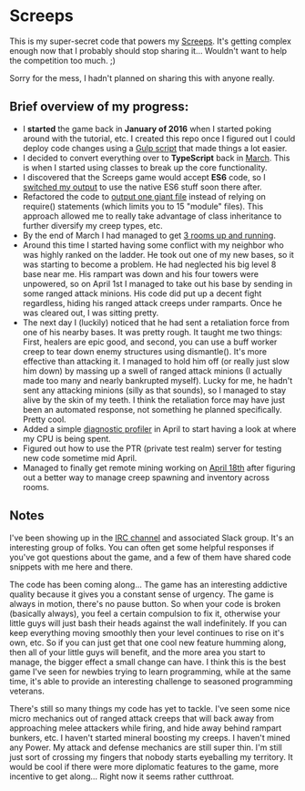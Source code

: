 Screeps
===
This is my super-secret code that powers my [Screeps](https://screeps.com/). It's getting complex enough now that I probably should stop sharing it... Wouldn't want to help the competition too much. ;)

Sorry for the mess, I hadn't planned on sharing this with anyone really.

Brief overview of my progress:
---

- I **started** the game back in **January of 2016** when I started poking around with the tutorial, etc. I created this repo once I figured out I could deploy code changes using a [Gulp script](https://github.com/shixish/screeps/blob/fb2cbd9f38a847a1aea7036ee1719dac7178c497/gulpfile.js) that made things a lot easier.
- I decided to convert everything over to **TypeScript** back in [March](https://github.com/shixish/screeps/commit/a9623aae1a38ded658adc81ca27e15f64ae11c31). This is when I started using classes to break up the core functionality.
- I discovered that the Screeps game would accept **ES6** code, so I [switched my output](https://github.com/shixish/screeps/commit/e96de71e9f3df3524ec0aefff78c34ab00b00378) to use the native ES6 stuff soon there after.
- Refactored the code to [output one giant file](https://github.com/shixish/screeps/commit/4a6108f647f720f127522c510b00ab09639d52a8) instead of relying on require() statements (which limits you to 15 "module" files). This approach allowed me to really take advantage of class inheritance to further diversify my creep types, etc.
- By the end of March I had managed to get [3 rooms up and running](https://github.com/shixish/screeps/commit/56401efee2425c71c0a71bc7b139dd2cd792c9ce).
- Around this time I started having some conflict with my neighbor who was highly ranked on the ladder. He took out one of my new bases, so it was starting to become a problem. He had neglected his big level 8 base near me. His rampart was down and his four towers were unpowered, so on April 1st I managed to take out his base by sending in some ranged attack minions. His code did put up a decent fight regardless, hiding his ranged attack creeps under ramparts. Once he was cleared out, I was sitting pretty.
- The next day I (luckily) noticed that he had sent a retaliation force from one of his nearby bases. It was pretty rough. It taught me two things: First, healers are epic good, and second, you can use a buff worker creep to tear down enemy structures using dismantle(). It's more effective than attacking it. I managed to hold him off (or really just slow him down) by massing up a swell of ranged attack minions (I actually made too many and nearly bankrupted myself). Lucky for me, he hadn't sent any attacking minions (silly as that sounds), so I managed to stay alive by the skin of my teeth. I think the retaliation force may have just been an automated response, not something he planned specifically. Pretty cool.
- Added a simple [diagnostic profiler](https://github.com/shixish/screeps/commit/cc77620948ffba6fef3b04c6043d2af57654a806) in April to start having a look at where my CPU is being spent.
- Figured out how to use the PTR (private test realm) server for testing new code sometime mid April.
- Managed to finally get remote mining working on [April 18th](https://github.com/shixish/screeps/commit/c6695d18751bb2fe8ca6fe48d073f577ef7da7f3) after figuring out a better way to manage creep spawning and inventory across rooms.


Notes
---
I've been showing up in the [IRC channel](https://webchat.freenode.net/?channels=#screeps) and associated Slack group. It's an interesting group of folks. You can often get some helpful responses if you've got questions about the game, and a few of them have shared code snippets with me here and there.


The code has been coming along... The game has an interesting addictive quality because it gives you a constant sense of urgency. The game is always in motion, there's no pause button. So when your code is broken (basically always), you feel a certain compulsion to fix it, otherwise your little guys will just bash their heads against the wall indefinitely. If you can keep everything moving smoothly then your level continues to rise on it's own, etc. So if you can just get that one cool new feature humming along, then all of your little guys will benefit, and the more area you start to manage, the bigger effect a small change can have. I think this is the best game I've seen for newbies trying to learn programming, while at the same time, it's able to provide an interesting challenge to seasoned programming veterans.

There's still so many things my code has yet to tackle. I've seen some nice micro mechanics out of ranged attack creeps that will back away from approaching melee attackers while firing, and hide away behind rampart bunkers, etc. I haven't started mineral boosting my creeps. I haven't mined any Power. My attack and defense mechanics are still super thin. I'm still just sort of crossing my fingers that nobody starts eyeballing my territory. It would be cool if there were more diplomatic features to the game, more incentive to get along... Right now it seems rather cutthroat.